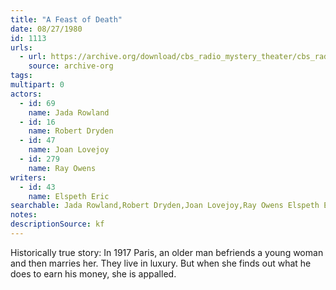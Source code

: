 ```yaml
---
title: "A Feast of Death"
date: 08/27/1980
id: 1113
urls: 
  - url: https://archive.org/download/cbs_radio_mystery_theater/cbs_radio_mystery_theater-1101-1150.zip/cbs_radio_mystery_theater-1101-1150%2Fcbsrmt_1113_a_feast_of_death.mp3
    source: archive-org
tags: 
multipart: 0
actors:  
  - id: 69
    name: Jada Rowland  
  - id: 16
    name: Robert Dryden  
  - id: 47
    name: Joan Lovejoy  
  - id: 279
    name: Ray Owens
writers:  
  - id: 43
    name: Elspeth Eric
searchable: Jada Rowland,Robert Dryden,Joan Lovejoy,Ray Owens Elspeth Eric
notes: 
descriptionSource: kf
---
```

Historically true story: In 1917 Paris, an older man befriends a young woman and then marries her. They live in luxury. But when she finds out what he does to earn his money, she is appalled.